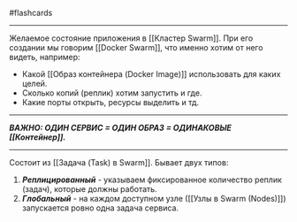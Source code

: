 #flashcards
***
Желаемое состояние приложения в [[Кластер Swarm]]. При его создании мы говорим [[Docker Swarm]], что именно хотим от него видеть, например:
- Какой [[Образ контейнера (Docker Image)]] использовать для каких целей.
- Сколько копий (реплик) хотим запустить и где.
- Какие порты открыть, ресурсы выделить и тд.
***
***ВАЖНО: ОДИН СЕРВИС = ОДИН ОБРАЗ = ОДИНАКОВЫЕ [[Контейнер]].***
***
Состоит из [[Задача (Task) в Swarm]].
Бывает двух типов:
1. ***Реплицированный*** - указываем фиксированное количество реплик (задач), которые должны работать.
2. ***Глобальный*** - на каждом доступном узле ([[Узлы в Swarm (Nodes)]]) запускается ровно одна задача сервиса.
<!--SR:!2025-10-20,3,250-->